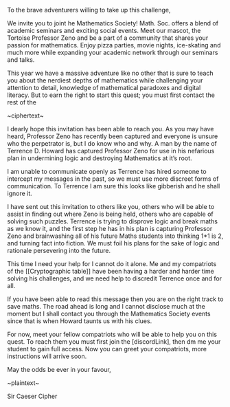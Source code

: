 
To the brave adventurers willing to take up this challenge,

We invite you to joint he Mathematics Society! Math. Soc. offers a blend of academic seminars and exciting social events. Meet our mascot, the Tortoise Professor Zeno and be a part of a community that shares your passion for mathematics. Enjoy pizza parties, movie nights, ice-skating and much more while expanding your academic network through our seminars and talks.

This year we have a massive adventure like no other that is sure to teach you about the nerdiest depths of mathematics while challenging your attention to detail, knowledge of mathematical paradoxes and digital literacy. But to earn the right to start this quest; you must first contact the rest of the 

~ciphertext~

I dearly hope this invitation has been able to reach you. As you may have heard, Professor Zeno has recently been captured and everyone is unsure who the perpetrator is, but I do know who and why. A man by the name of Terrence D. Howard has captured Professor Zeno for use in his nefarious plan in undermining logic and destroying Mathematics at it’s root.

I am unable to communicate openly as Terrence has hired someone to intercept my messages in the past, so we must use more discreet forms of communication. To Terrence I am sure this looks like gibberish and he shall ignore it.

I have sent out this invitation to others like you, others who will be able to assist in finding out where Zeno is being held, others who are capable of solving such puzzles. Terrence is trying to disprove logic and break maths as we know it, and the first step he has in his plan is capturing Professor Zeno and brainwashing all of his future Maths students into thinking 1\*1 is 2, and turning fact into fiction. We must foil his plans for the sake of logic and rationale persevering into the future.

This time I need your help for I cannot do it alone. Me and my compatriots of the [[Cryptographic table]] have been having a harder and harder time solving his challenges, and we need help to discredit Terrence once and for all. 

If you have been able to read this message then you are on the right track to save maths. The road ahead is long and I cannot disclose much at the moment but I shall contact you through the Mathematics Society events since that is when Howard taunts us with his clues.

For now, meet your fellow compatriots who will be able to help you on this quest. To reach them you must first join the [discordLink], then dm me your student to gain full access. Now you can greet your compatriots, more instructions will arrive soon.

May the odds be ever in your favour,

~plaintext~

Sir Caeser Cipher
